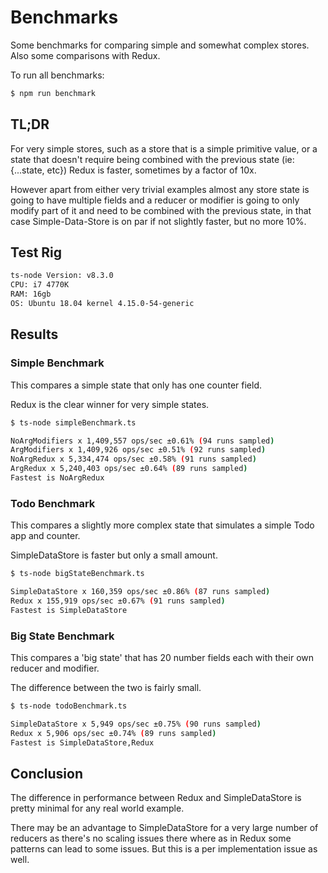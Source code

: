 # Benchmarks

Some benchmarks for comparing simple and somewhat complex stores. Also some comparisons with Redux.

To run all benchmarks:

```sh
$ npm run benchmark
```

## TL;DR

For very simple stores, such as a store that is a simple primitive value, or a state that doesn't require being combined with the previous state (ie: {...state, etc}) Redux is faster, sometimes by a factor of 10x.

However apart from either very trivial examples almost any store state is going to have multiple fields and a reducer or modifier is going to only modify part of it and need to be combined with the previous state, in that case Simple-Data-Store is on par if not slightly faster, but no more 10%.

## Test Rig
```sh
ts-node Version: v8.3.0
CPU: i7 4770K
RAM: 16gb
OS: Ubuntu 18.04 kernel 4.15.0-54-generic
```

## Results

### Simple Benchmark
This compares a simple state that only has one counter field.

Redux is the clear winner for very simple states.

```sh
$ ts-node simpleBenchmark.ts

NoArgModifiers x 1,409,557 ops/sec ±0.61% (94 runs sampled)
ArgModifiers x 1,409,926 ops/sec ±0.51% (92 runs sampled)
NoArgRedux x 5,334,474 ops/sec ±0.58% (91 runs sampled)
ArgRedux x 5,240,403 ops/sec ±0.64% (89 runs sampled)
Fastest is NoArgRedux
```

### Todo Benchmark
This compares a slightly more complex state that simulates a simple Todo app and counter.

SimpleDataStore is faster but only a small amount.

```sh
$ ts-node bigStateBenchmark.ts

SimpleDataStore x 160,359 ops/sec ±0.86% (87 runs sampled)
Redux x 155,919 ops/sec ±0.67% (91 runs sampled)
Fastest is SimpleDataStore
```

### Big State Benchmark
This compares a 'big state' that has 20 number fields each with their own reducer and modifier.

The difference between the two is fairly small.

```sh
$ ts-node todoBenchmark.ts

SimpleDataStore x 5,949 ops/sec ±0.75% (90 runs sampled)
Redux x 5,906 ops/sec ±0.74% (89 runs sampled)
Fastest is SimpleDataStore,Redux
```

## Conclusion
The difference in performance between Redux and SimpleDataStore is pretty minimal for any real world example.

There may be an advantage to SimpleDataStore for a very large number of reducers as there's no scaling issues there where as in Redux some patterns can lead to some issues. But this is a per implementation issue as well.